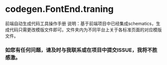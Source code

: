 # codegen.FontEnd.traning
前端自动生成代码工具操作手册
说明：基于前端项目中已经集成schematics，生成代码只需更改模版文件即可。文件夹内为不同平台上关于各标准页面的对应模版文件。

### 如您有任何问题，请及时与我联系或在项目中提交ISSUE，我将不胜感激。